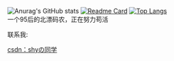 
![Anurag's GitHub stats](https://github-readme-stats.vercel.app/api?username=shyGuide&show_icons=true&count_private=true&theme=radical)
[![Readme Card](https://github-readme-stats.vercel.app/api/pin/?username=shyGuide&repo=letao)](https://github.com/shyGuide/letao)
[![Top Langs](https://github-readme-stats.vercel.app/api/top-langs/?username=shyGuide)](https://github.com/shyGuide/letao)
<br>一个95后的北漂码农，正在努力苟活

联系我:

[csdn：shyの同学](https://blog.csdn.net/shy_1762538422)
<!--
**shyering/shyering** is a ✨ _special_ ✨ repository because its `README.md` (this file) appears on your GitHub profile.

Here are some ideas to get you started:

- 🔭 I’m currently working on ...
- 🌱 I’m currently learning ...
- 👯 I’m looking to collaborate on ...
- 🤔 I’m looking for help with ...
- 💬 Ask me about ...
- 📫 How to reach me: ...
- 😄 Pronouns: ...
- ⚡ Fun fact: ...
-->
